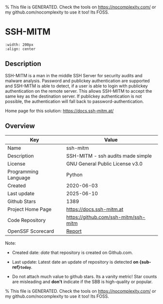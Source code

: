 
% This file is GENERATED. Check the tools on https://nocomplexity.com/ or my github.com/nocomplexity to use it too! Its FOSS. 

# SSH-MITM


```{image} https://camo.githubusercontent.com/21bb2574bd851e9e3ae532a6b47ec057d6f9f18b1d1c2d54f2df769a65270faa/68747470733a2f2f646f63732e7373682d6d69746d2e61742f5f696d616765732f696e74726f2e706e67 
:width: 200px 
:align: center 
```

## Description 

SSH-MITM is a man in the middle SSH Server for security audits and malware analysis.  Password and publickey authentication are supported and SSH-MITM is able to detect, if a user is able to login with publickey authentication on the remote server. This allows SSH-MITM to accept the same key as the destination server. If publickey authentication is not possible, the authentication will fall back to password-authentication.

Home page for this solution: https://docs.ssh-mitm.at/ 

## Overview 

| Key | Value |
| --- | --- |
| Name | ssh-mitm |
| Description | SSH-MITM - ssh audits made simple |
| License | GNU General Public License v3.0 |
| Programming Language | Python |
| Created | 2020-06-03 |
| Last update | 2025-06-10 |
| Github Stars | 1389 |
| Project Home Page | https://docs.ssh-mitm.at |
| Code Repository | https://github.com/ssh-mitm/ssh-mitm |
| OpenSSF Scorecard | [Report](https://securityscorecards.dev/viewer/?uri=github.com/ssh-mitm/ssh-mitm) |

Note:
 - Created date: *date* that repository is created on Github.com. 

- Last update: Latest date an update of repository is detected **on {sub-ref}`today`**. 

- Do not attach much value to github stars. Its a vanity metric! Star counts are misleading and 
**don't** indicate if the SBB is high-quality or popular.

% This file is GENERATED. Check the tools on https://nocomplexity.com/ or my github.com/nocomplexity to use it too! Its FOSS. 

